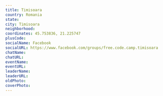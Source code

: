```yaml
---
title: Timisoara
country: Romania
state: 
city: Timisoara
neighborhood: 
coordinates: 45.753836, 21.225747
plusCode:
socialName: Facebook
socialURL: https://www.facebook.com/groups/free.code.camp.timisoara
chatName:
chatURL:
eventName:
eventURL:
leaderName:
leaderURL:
oldPhoto: 
coverPhoto:
---
```

